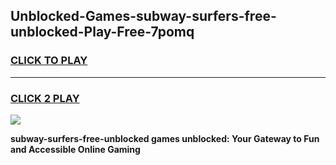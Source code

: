 
## Unblocked-Games-subway-surfers-free-unblocked-Play-Free-7pomq
<h3>
<a href="https://premium76.site?title=subway-surfers-free-unblocked&ref=21A">CLICK TO PLAY</a></h3>
<hr>

<h3>
<a href="https://premium76.site?title=subway-surfers-free-unblocked&ref=21A">CLICK 2 PLAY</a>
  
</h3>

<a href="https://premium76.site?title=subway-surfers-free-unblocked&ref=21A"><img src="https://clearcache.store/games.png"></a>


**subway-surfers-free-unblocked games unblocked: Your Gateway to Fun and Accessible Online Gaming**
